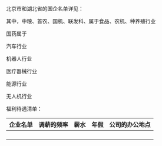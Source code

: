

北京市和湖北省的国企名单详见：





其中，中粮、首农、国机、联发科、属于食品、农机、种养殖行业

国药属于



汽车行业



机器人行业



医疗器械行业



能源行业



无人机行业



福利待遇清单：

| 企业名单 | 调薪的频率 | 薪水 | 年假 | 公司的办公地点 |
| -------- | ---------- | ---- | ---- | -------------- |
|          |            |      |      |                |
|          |            |      |      |                |
|          |            |      |      |                |
|          |            |      |      |                |


